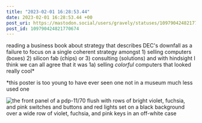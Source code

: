 ```yaml
---
title: "2023-02-01 16:28:53.44"
date: 2023-02-01 16:28:53.44 +00
post_uri: https://mastodon.social/users/gravely/statuses/109790424821770674
post_id: 109790424821770674
---
```

reading a business book about strategy that describes DEC's downfall as a failure to focus on a single coherent strategy amongst 1) selling computers (boxes) 2) silicon fab (chips) or 3) consulting (solutions) and with hindsight I think we can all agree that it was 1a) selling *colorful* computers that looked really cool*

*this poster is too young to have ever seen one not in a museum much less used one


![the front panel of a pdp-11/70 flush with rows of bright violet, fuchsia, and pink switches and buttons and red lights set on a black background over a wide row of violet, fuchsia, and pink keys in an off-white case](/images/109790414252732780.jpeg)

